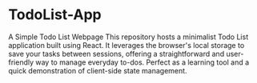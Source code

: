 # TodoList-App
A Simple Todo List Webpage This repository hosts a minimalist Todo List application built using React. It leverages the browser's local storage to save your tasks between sessions, offering a straightforward and user-friendly way to manage everyday to-dos. Perfect as a learning tool and a quick demonstration of client-side state management.
